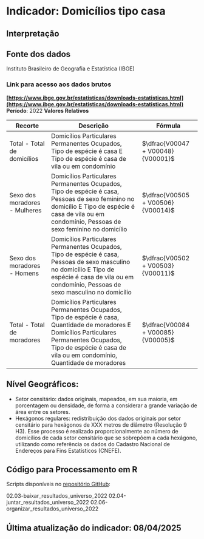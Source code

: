 # Indicador: Domicílios tipo casa

## Interpretação


## Fonte dos dados
Instituto Brasileiro de Geografia e Estatística (IBGE)

### Link para acesso aos dados brutos
**[https://www.ibge.gov.br/estatisticas/downloads-estatisticas.html](https://www.ibge.gov.br/estatisticas/downloads-estatisticas.html)**
**Período**: 2022
**Valores Relativos**

|Recorte|Descrição  |Fórmula
|--|--|--|
|Total - Total de domicílios|Domicílios Particulares Permanentes Ocupados, Tipo de espécie é casa E Tipo de espécie é casa de vila ou em condomínio|$\dfrac{V00047 + V00048}{V00001}$|
|Sexo dos moradores - Mulheres|Domicílios Particulares Permanentes Ocupados, Tipo de espécie é casa, Pessoas de sexo feminino no domicílio E Tipo de espécie é casa de vila ou em condomínio, Pessoas de sexo feminino no domicílio|$\dfrac{V00505 + V00506}{V00014}$|
|Sexo dos moradores - Homens|Domicílios Particulares Permanentes Ocupados, Tipo de espécie é casa, Pessoas de sexo masculino no domicílio E Tipo de espécie é casa de vila ou em condomínio, Pessoas de sexo masculino no domicílio|$\dfrac{V00502 + V00503}{V00011}$|
|Total - Total de moradores|Domicílios Particulares Permanentes Ocupados, Tipo de espécie é casa, Quantidade de moradores E Domicílios Particulares Permanentes Ocupados, Tipo de espécie é casa de vila ou em condomínio, Quantidade de moradores|$\dfrac{V00084 + V00085}{V00005}$|


## Nível Geográficos:

 - Setor censitário: dados originais, mapeados, em sua maioria, em porcentagem ou densidade, de forma a considerar a grande variação de área entre os setores.
 - Hexágonos regulares: redistribuição dos dados originais por setor censitário para hexágonos de XXX metros de diâmetro (Resolução 9 H3). Esse processo é realizado proporcionalmente ao número de domicílios de cada setor censitário que se sobrepõem a cada hexágono, utilizando como referência os dados do Cadastro Nacional de Endereços para Fins Estatísticos (CNEFE).

## Código para Processamento em R
Scripts disponíveis no [repositório GitHub](https://github.com/cem-usp/georedus):

02.03-baixar_resultados_universo_2022
02.04-juntar_resultados_universo_2022
02.06-organizar_resultados_universo_2022

## Última atualização do indicador: 08/04/2025
